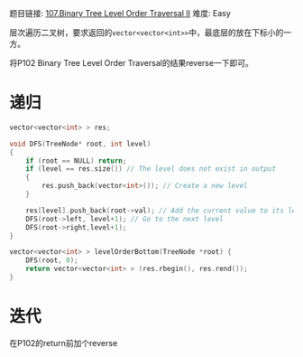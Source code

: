 题目链接: [107.Binary Tree Level Order Traversal II][1]
难度: Easy

层次遍历二叉树，要求返回的`vector<vector<int>>`中，最底层的放在下标小的一方。

将P102 Binary Tree Level Order Traversal的结果reverse一下即可。

# 递归
```cpp
vector<vector<int> > res;

void DFS(TreeNode* root, int level)
{
    if (root == NULL) return;
    if (level == res.size()) // The level does not exist in output
    {
        res.push_back(vector<int>()); // Create a new level
    }

    res[level].push_back(root->val); // Add the current value to its level
    DFS(root->left, level+1); // Go to the next level
    DFS(root->right,level+1);
}

vector<vector<int> > levelOrderBottom(TreeNode *root) {
    DFS(root, 0);
    return vector<vector<int> > (res.rbegin(), res.rend());
}
```

# 迭代

在P102的return前加个reverse

[1]: https://leetcode.com/problems/binary-tree-level-order-traversal-ii/